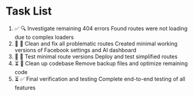 # Task List

1. ✅ 🔍 Investigate remaining 404 errors
Found routes were not loading due to complex loaders
2. 🔄 🧹 Clean and fix all problematic routes
Created minimal working versions of Facebook settings and AI dashboard
3. 🔄 🧪 Test minimal route versions
Deploy and test simplified routes
4. ⏳ 🧽 Clean up codebase
Remove backup files and optimize remaining code
5. ⏳ ✅ Final verification and testing
Complete end-to-end testing of all features

